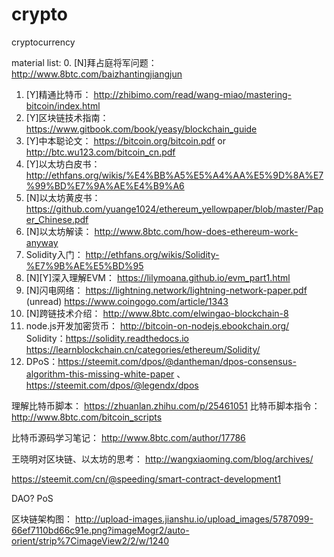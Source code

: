# crypto
cryptocurrency

material list:
0. [N]拜占庭将军问题： http://www.8btc.com/baizhantingjiangjun
1. [Y]精通比特币： http://zhibimo.com/read/wang-miao/mastering-bitcoin/index.html
2. [Y]区块链技术指南： https://www.gitbook.com/book/yeasy/blockchain_guide 
3. [Y]中本聪论文： https://bitcoin.org/bitcoin.pdf or http://btc.wu123.com/bitcoin_cn.pdf
4. [Y]以太坊白皮书： http://ethfans.org/wikis/%E4%BB%A5%E5%A4%AA%E5%9D%8A%E7%99%BD%E7%9A%AE%E4%B9%A6
5. [N]以太坊黄皮书： https://github.com/yuange1024/ethereum_yellowpaper/blob/master/Paper_Chinese.pdf
6. [N]以太坊解读： http://www.8btc.com/how-does-ethereum-work-anyway
6. Solidity入门： http://ethfans.org/wikis/Solidity-%E7%9B%AE%E5%BD%95
7. [N][Y]深入理解EVM： https://lilymoana.github.io/evm_part1.html
8. [N]闪电网络： https://lightning.network/lightning-network-paper.pdf (unread) https://www.coingogo.com/article/1343
9. [N]跨链技术介绍： http://www.8btc.com/elwingao-blockchain-8
10. node.js开发加密货币： http://bitcoin-on-nodejs.ebookchain.org/
Solidity：https://solidity.readthedocs.io  https://learnblockchain.cn/categories/ethereum/Solidity/
11. DPoS：https://steemit.com/dpos/@dantheman/dpos-consensus-algorithm-this-missing-white-paper 、https://steemit.com/dpos/@legendx/dpos  

理解比特币脚本： https://zhuanlan.zhihu.com/p/25461051
比特币脚本指令： http://www.8btc.com/bitcoin_scripts

比特币源码学习笔记： http://www.8btc.com/author/17786

王晓明对区块链、以太坊的思考：
http://wangxiaoming.com/blog/archives/

https://steemit.com/cn/@speeding/smart-contract-development1

DAO?
PoS

区块链架构图： http://upload-images.jianshu.io/upload_images/5787099-66ef7110bd66c91e.png?imageMogr2/auto-orient/strip%7CimageView2/2/w/1240

